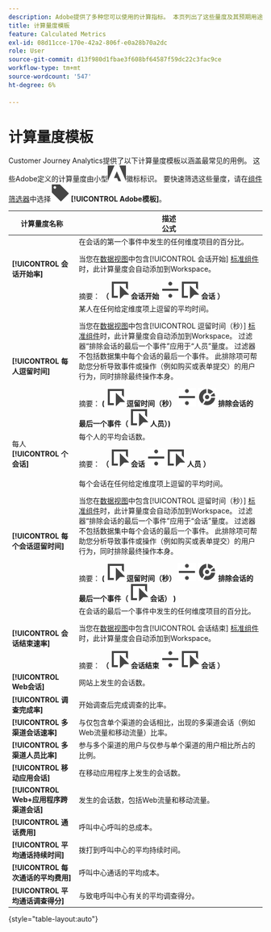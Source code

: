 ```yaml
---
description: Adobe提供了多种您可以使用的计算指标。 本页列出了这些量度及其预期用途。
title: 计算量度模板
feature: Calculated Metrics
exl-id: 08d11cce-170e-42a2-806f-e0a28b70a2dc
role: User
source-git-commit: d13f980d1fbae3f608bf64587f59dc22c3fac9ce
workflow-type: tm+mt
source-wordcount: '547'
ht-degree: 6%

---
```


# 计算量度模板

Customer Journey Analytics提供了以下计算量度模板以涵盖最常见的用例。 这些Adobe定义的计算量度由小型![AdobeLogoSmall](/help/assets/icons/AdobeLogoSmall.svg)徽标标识。 要快速筛选这些量度，请在[组件筛选器](/help/components/overview.md#filter)中选择![标签](/help/assets/icons/Label.svg) **[!UICONTROL Adobe模板]**。

| 计算量度名称 | 描述<br/>公式 |
|---------|----------|
| **[!UICONTROL 会话开始率]** | 在会话的第一个事件中发生的任何维度项目的百分比。<p>当您在[数据视图](/help/data-views/create-dataview.md)中包含[!UICONTROL 会话开始] [标准组件](/help/data-views/component-reference.md)时，此计算量度会自动添加到Workspace。</p>摘要： **（** ![事件](/help/assets/icons/Event.svg) **会话开始** ![除](/help/assets/icons/Divide.svg) ![事件](/help/assets/icons/Event.svg) **会话** **）** |
| **[!UICONTROL 每人逗留时间]** | 某人在任何给定维度项上逗留的平均时间。<p>当您在[数据视图](/help/data-views/create-dataview.md)中包含[!UICONTROL 逗留时间（秒）] [标准组件](/help/data-views/component-reference.md)时，此计算量度会自动添加到Workspace。 过滤器“排除会话的最后一个事件”应用于“人员”量度。 过滤器不包括数据集中每个会话的最后一个事件。 此排除项可帮助您分析导致事件或操作（例如购买或表单提交）的用户行为，同时排除最终操作本身。</p>摘要： **(** ![事件](/help/assets/icons/Event.svg) **逗留时间（秒）** ![除](/help/assets/icons/Divide.svg) ![分段](/help/assets/icons/Segmentation.svg) **排除会话的最后一个事件（** ![事件](/help/assets/icons/Event.svg) **人员）)** |
| 每人&#x200B;**[!UICONTROL 个会话]** | 每个人的平均会话数。<p>摘要： **（** ![事件](/help/assets/icons/Event.svg) **会话** ![分配](/help/assets/icons/Divide.svg) ![事件](/help/assets/icons/Event.svg) **人员** **）** |
| **[!UICONTROL 每个会话逗留时间]** | 每个会话在任何给定维度项上逗留的平均时间。<p>当您在[数据视图](/help/data-views/create-dataview.md)中包含[!UICONTROL 逗留时间（秒）] [标准组件](/help/data-views/component-reference.md)时，此计算量度会自动添加到Workspace。 过滤器“排除会话的最后一个事件”应用于“会话”量度。 过滤器不包括数据集中每个会话的最后一个事件。 此排除项可帮助您分析导致事件或操作（例如购买或表单提交）的用户行为，同时排除最终操作本身。</p>摘要： **(** ![事件](/help/assets/icons/Event.svg) **逗留时间（秒）** ![除](/help/assets/icons/Divide.svg) ![分段](/help/assets/icons/Segmentation.svg) **排除会话的最后一个事件（** ![事件](/help/assets/icons/Event.svg) **会话） )** |
| **[!UICONTROL 会话结束速率]** | 在会话的最后一个事件中发生的任何维度项目的百分比。 <p>当您在[数据视图](/help/data-views/create-dataview.md)中包含[!UICONTROL 会话结束] [标准组件](/help/data-views/component-reference.md)时，此计算量度会自动添加到Workspace。</p>摘要： **（** ![事件](/help/assets/icons/Event.svg) **会话结束** ![除](/help/assets/icons/Divide.svg) ![事件](/help/assets/icons/Event.svg) **会话** **）** |
| **[!UICONTROL Web会话]** | 网站上发生的会话数。 |
| **[!UICONTROL 调查完成率]** | 开始调查后完成调查的比率。 |
| **[!UICONTROL 多渠道会话速率]** | 与仅包含单个渠道的会话相比，出现的多渠道会话（例如Web流量和移动流量）比率。 |
| **[!UICONTROL 多渠道人员比率]** | 参与多个渠道的用户与仅参与单个渠道的用户相比所占的比例。 |
| **[!UICONTROL 移动应用会话]** | 在移动应用程序上发生的会话数。 |
| **[!UICONTROL Web+应用程序跨渠道会话]** | 发生的会话数，包括Web流量和移动流量。 |
| **[!UICONTROL 通话费用]** | 呼叫中心呼叫的总成本。<!-- <p>Summary: Call length</p> --> |
| **[!UICONTROL 平均通话持续时间]** | 拨打到呼叫中心的平均持续时间。 |
| **[!UICONTROL 每次通话的平均费用]** | 呼叫中心通话的平均成本。 |
| **[!UICONTROL 平均通话调查得分]** | 与致电呼叫中心有关的平均调查得分。 |

{style="table-layout:auto"}
